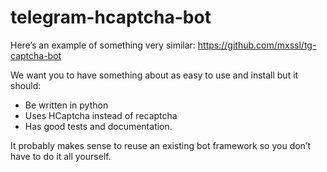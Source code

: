 # telegram-hcaptcha-bot
Here’s an example of something very similar:
https://github.com/mxssl/tg-captcha-bot

We want you to have something about as easy to use and install but it should:
- Be written in python
- Uses HCaptcha instead of recaptcha
- Has good tests and documentation.


It probably makes sense to reuse an existing bot framework so you don’t have to do it all yourself.
